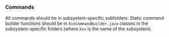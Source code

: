 ### Commands

All commands should be in subsystem-specific subfolders. Static command builder functions should be in `XxxCommandBuilder.java` classes in the subsystem-specific folders (where `Xxx` is the name of the subsystem).


